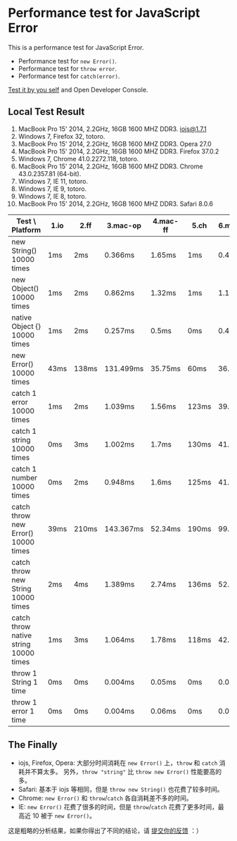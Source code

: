 
# Performance test for JavaScript Error

This is a performance test for JavaScript Error.

* Performance test for `new Error()`.
* Performance test for `throw error`.
* Performance test for `catch(error)`.

[Test it by you self](http://hotoo.me/perf-javascript-error/) and Open Developer Console.

## Local Test Result

1. MacBook Pro 15' 2014, 2.2GHz, 16GB 1600 MHZ DDR3. iojs@1.7.1
2. Windows 7, Firefox 32, totoro.
3. MacBook Pro 15' 2014, 2.2GHz, 16GB 1600 MHZ DDR3. Opera 27.0
4. MacBook Pro 15' 2014, 2.2GHz, 16GB 1600 MHZ DDR3. Firefox 37.0.2
5. Windows 7, Chrome 41.0.2272.118, totoro.
6. MacBook Pro 15' 2014, 2.2GHz, 16GB 1600 MHZ DDR3. Chrome 43.0.2357.81 (64-bit).
7. Windows 7, IE 11, totoro.
8. Windows 7, IE 9, totoro.
9. Windows 7, IE 8, totoro.
10. MacBook Pro 15' 2014, 2.2GHz, 16GB 1600 MHZ DDR3. Safari 8.0.6


| Test \ Platform                       | 1.io | 2.ff  | 3.mac-op  | 4.mac-ff | 5.ch  | 6.mac-ch | 7.ie11 | 8.ie9 | 9.ie8 | 10.safari |
|---------------------------------------|------|-------|-----------|----------|-------|----------|--------|-------|-------|-----------|
| new String() 10000 times              | 1ms  | 2ms   | 0.366ms   | 1.65ms   | 1ms   | 0.455ms  | 5ms    | 4ms   | 16ms  | 4.932ms   |
| new Object() 10000 times              | 1ms  | 2ms   | 0.862ms   | 1.32ms   | 1ms   | 1.153ms  | 7ms    | 3ms   | 0ms   | 3.652ms   |
| native Object {} 10000 times          | 1ms  | 2ms   | 0.257ms   | 0.5ms    | 0ms   | 0.466ms  | 4ms    | 3ms   | 0ms   | 0.166ms   |
| new Error() 10000 times               | 43ms | 138ms | 131.499ms | 35.75ms  | 60ms  | 36.324ms | 23ms   | 15ms  | 16ms  | 20.023ms  |
| catch 1 error 10000 times             | 1ms  | 2ms   | 1.039ms   | 1.56ms   | 123ms | 39.712ms | 164ms  | 134ms | 31ms  | 5.029ms   |
| catch 1 string 10000 times            | 0ms  | 3ms   | 1.002ms   | 1.7ms    | 130ms | 41.259ms | 175ms  | 134ms | 16ms  | 4.744ms   |
| catch 1 number 10000 times            | 0ms  | 2ms   | 0.948ms   | 1.6ms    | 125ms | 41.834ms | 261ms  | 129ms | 31ms  | 5.739ms   |
| catch throw new Error() 10000 times   | 39ms | 210ms | 143.367ms | 52.34ms  | 190ms | 99.058ms | 266ms  | 143ms | 47ms  | 30.908ms  |
| catch throw new String 10000 times    | 2ms  | 4ms   | 1.389ms   | 2.74ms   | 136ms | 52.552ms | 108ms  | 125ms | 31ms  | 22.053ms  |
| catch throw native string 10000 times | 1ms  | 3ms   | 1.064ms   | 1.78ms   | 118ms | 42.266ms | 204ms  | 123ms | 47ms  | 4.729ms   |
| throw 1 String 1 time                 | 0ms  | 0ms   | 0.004ms   | 0.05ms   | 0ms   | 0.013ms  | 1ms    | 0ms   | 0ms   | 0.006ms   |
| throw 1 error 1 time                  | 0ms  | 0ms   | 0.004ms   | 0.06ms   | 0ms   | 0.007ms  | 0ms    | 0ms   | 0ms   | 0.005ms   |

## The Finally

* iojs, Firefox, Opera: 大部分时间消耗在 `new Error()` 上，`throw` 和 `catch` 消耗并不算太多。
  另外，`throw "string"` 比 `throw new Error()` 性能要高的多。
* Safari: 基本于 iojs 等相同，但是 `throw new String()` 也花费了较多时间。
* Chrome: `new Error()` 和 `throw`/`catch` 各自消耗差不多的时间。
* IE: `new Error()` 花费了很多的时间，但是 `throw`/`catch` 花费了更多时间，最高近 10 被于 `new Error()`。

这是粗略的分析结果，如果你得出了不同的结论，请 [提交你的反馈](https://github.com/hotoo/perf-javascript-error/issues) ：）
